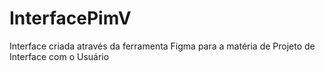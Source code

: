 # InterfacePimV
Interface criada através da ferramenta Figma para a matéria de Projeto de Interface com o Usuário
